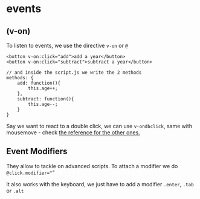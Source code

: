 # events
## (v-on)

To listen to events, we use the directive `v-on` or `@`

```
<button v-on:click="add">add a year</button>
<button v-on:click="subtract">subtract a year</button>

// and inside the script.js we write the 2 methods
methods: {
    add: function(){
        this.age++;
    },
    subtract: function(){
        this.age--;
    }
}
```

Say we want to react to a double click, we can use `v-ondbclick`, same with mousemove - check [the reference for the other ones.](https://vuejs.org/v2/guide/events.html)

## Event Modifiers

They allow to tackle on advanced scripts.
To attach a modifier we do `@click.modifier="`"

It also works with the keyboard, we just have to add a modifier `.enter`, `.tab` or `.alt`